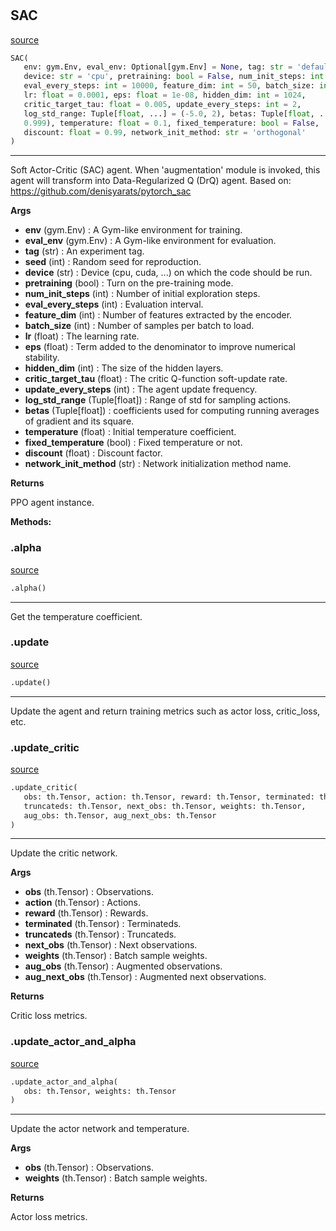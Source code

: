 #


## SAC
[source](https://github.com/RLE-Foundation/rllte/blob/main/rllte/agent/sac.py/#L42)
```python 
SAC(
   env: gym.Env, eval_env: Optional[gym.Env] = None, tag: str = 'default', seed: int = 1,
   device: str = 'cpu', pretraining: bool = False, num_init_steps: int = 2000,
   eval_every_steps: int = 10000, feature_dim: int = 50, batch_size: int = 1024,
   lr: float = 0.0001, eps: float = 1e-08, hidden_dim: int = 1024,
   critic_target_tau: float = 0.005, update_every_steps: int = 2,
   log_std_range: Tuple[float, ...] = (-5.0, 2), betas: Tuple[float, ...] = (0.9,
   0.999), temperature: float = 0.1, fixed_temperature: bool = False,
   discount: float = 0.99, network_init_method: str = 'orthogonal'
)
```


---
Soft Actor-Critic (SAC) agent.
When 'augmentation' module is invoked, this agent will transform into Data-Regularized Q (DrQ) agent.
Based on: https://github.com/denisyarats/pytorch_sac


**Args**

* **env** (gym.Env) : A Gym-like environment for training.
* **eval_env** (gym.Env) : A Gym-like environment for evaluation.
* **tag** (str) : An experiment tag.
* **seed** (int) : Random seed for reproduction.
* **device** (str) : Device (cpu, cuda, ...) on which the code should be run.
* **pretraining** (bool) : Turn on the pre-training mode.
* **num_init_steps** (int) : Number of initial exploration steps.
* **eval_every_steps** (int) : Evaluation interval.
* **feature_dim** (int) : Number of features extracted by the encoder.
* **batch_size** (int) : Number of samples per batch to load.
* **lr** (float) : The learning rate.
* **eps** (float) : Term added to the denominator to improve numerical stability.
* **hidden_dim** (int) : The size of the hidden layers.
* **critic_target_tau** (float) : The critic Q-function soft-update rate.
* **update_every_steps** (int) : The agent update frequency.
* **log_std_range** (Tuple[float]) : Range of std for sampling actions.
* **betas** (Tuple[float]) : coefficients used for computing running averages of gradient and its square.
* **temperature** (float) : Initial temperature coefficient.
* **fixed_temperature** (bool) : Fixed temperature or not.
* **discount** (float) : Discount factor.
* **network_init_method** (str) : Network initialization method name.



**Returns**

PPO agent instance.


**Methods:**


### .alpha
[source](https://github.com/RLE-Foundation/rllte/blob/main/rllte/agent/sac.py/#L166)
```python
.alpha()
```

---
Get the temperature coefficient.

### .update
[source](https://github.com/RLE-Foundation/rllte/blob/main/rllte/agent/sac.py/#L170)
```python
.update()
```

---
Update the agent and return training metrics such as actor loss, critic_loss, etc.

### .update_critic
[source](https://github.com/RLE-Foundation/rllte/blob/main/rllte/agent/sac.py/#L243)
```python
.update_critic(
   obs: th.Tensor, action: th.Tensor, reward: th.Tensor, terminated: th.Tensor,
   truncateds: th.Tensor, next_obs: th.Tensor, weights: th.Tensor,
   aug_obs: th.Tensor, aug_next_obs: th.Tensor
)
```

---
Update the critic network.


**Args**

* **obs** (th.Tensor) : Observations.
* **action** (th.Tensor) : Actions.
* **reward** (th.Tensor) : Rewards.
* **terminated** (th.Tensor) : Terminateds.
* **truncateds** (th.Tensor) : Truncateds.
* **next_obs** (th.Tensor) : Next observations.
* **weights** (th.Tensor) : Batch sample weights.
* **aug_obs** (th.Tensor) : Augmented observations.
* **aug_next_obs** (th.Tensor) : Augmented next observations.


**Returns**

Critic loss metrics.

### .update_actor_and_alpha
[source](https://github.com/RLE-Foundation/rllte/blob/main/rllte/agent/sac.py/#L317)
```python
.update_actor_and_alpha(
   obs: th.Tensor, weights: th.Tensor
)
```

---
Update the actor network and temperature.


**Args**

* **obs** (th.Tensor) : Observations.
* **weights** (th.Tensor) : Batch sample weights.


**Returns**

Actor loss metrics.
